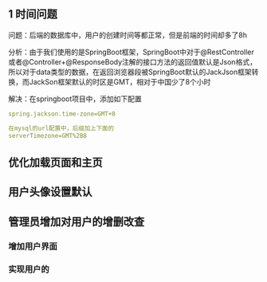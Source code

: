 
## 1 时间问题

问题：后端的数据库中，用户的创建时间等都正常，但是前端的时间却多了8h

分析：由于我们使用的是SpringBoot框架，SpringBoot中对于@RestController或者@Controller+@ResponseBody注解的接口方法的返回值默认是Json格式，所以对于data类型的数据，在返回浏览器段被SpringBoot默认的JackJson框架转换，而JackSon框架默认的时区是GMT，相对于中国少了8个小时

解决：在springboot项目中，添加如下配置
```yml
spring.jackson.time-zone=GMT+8

在mysql的url配置中，后缀加上下面的
serverTimezone=GMT%2B8
```

## 优化加载页面和主页



## 用户头像设置默认


## 管理员增加对用户的增删改查


### 增加用户界面


### 实现用户的
